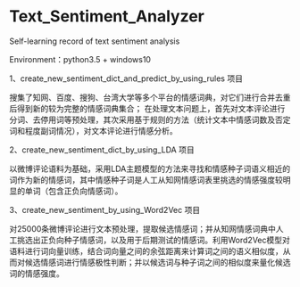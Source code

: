 # Text_Sentiment_Analyzer
Self-learning record of text sentiment analysis

Environment：python3.5 + windows10

1、create_new_sentiment_dict_and_predict_by_using_rules 项目                                                                               

搜集了知网、百度、搜狗、台湾大学等多个平台的情感词典，对它们进行合并去重后得到新的较为完整的情感词典集合；
在处理文本问题上，首先对文本评论进行分词、去停用词等预处理，其次采用基于规则的方法（统计文本中情感词数及否定词和程度副词情况），对文本评论进行情感分析。

2、create_new_sentiment_dict_by_using_LDA 项目

以微博评论语料为基础，采用LDA主题模型的方法来寻找和情感种子词语义相近的词作为新的情感词，其中情感种子词是人工从知网情感词表里挑选的情感强度较明显的单词（包含正负向情感词）。

3、create_new_sentiment_by_using_Word2Vec 项目

对25000条微博评论进行文本预处理，提取候选情感词；并从知网情感词典中人工挑选出正负向种子情感词，以及用于后期测试的情感词。利用Word2Vec模型对语料进行词向量训练，结合词向量之间的余弦距离来计算词之间的语义相似度，从而对候选情感词进行情感极性判断；并以候选词与种子词之间的相似度来量化候选词的情感强度。
